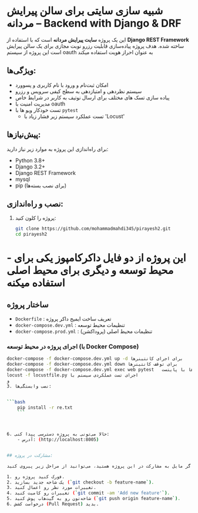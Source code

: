 # شبیه سازی سایتی برای سالن پیرایش مردانه – Backend with Django & DRF

این یک پروژه **سایت پیرایش مردانه** است که با استفاده از **Django REST Framework** ساخته شده. هدف پروژه پیاده‌سازی قابلیت رزرو نوبت مجازی برای یک سالن پیرایش است
این پروژه از سیستم oauth به عنوان احراز هویت استفاده میکند

## ویژگی‌ها:

- امکان ثبت‌نام و ورود با نام کاربری و پسوورد
- سیستم نظردهی و امتیازدهی به سطح کیفی سرویس و رزرو
- پیاده سازی تسک های مختلف برای ارسال نوتیف به کاربر در شرایط خاص
- مدیریت امنیت با oauth
- تست خودکار ویو ها با `pytest`
  - تست عملکرد سیستم زیر فشار زیاد با 'Locust'
## پیش‌نیازها:

برای راه‌اندازی این پروژه به موارد زیر نیاز دارید:

- Python 3.8+
- Django 3.2+
- Django REST Framework
- mysql
- pip (برای نصب بسته‌ها)

## نصب و راه‌اندازی:

1. پروژه را کلون کنید:
    ```bash
    git clone https://github.com/mohammadmahdi345/pirayesh2.git
    cd pirayesh2
    ```


 # - این پروژه از دو فایل داکرکامپوز یکی برای محیط توسعه و دیگری برای محیط اصلی استفاده میکنه 
 
## ساختار پروژه

- `Dockerfile` : تعریف ساخت ایمیج داکر پروژه  
- `docker-compose.dev.yml` : تنظیمات محیط توسعه 
- `docker-compose.prod.yml` : تنظیمات محیط اصلی (پروداکشن)  

### اجرای پروژه در محیط توسعه (با Docker Compose)

```bash
docker-compose -f docker-compose.dev.yml up -d برای اجرای کانتینرها
docker-compose -f docker-compose.dev.yml down برای توقف کانتینرها
docker-compose -f docker-compose.dev.yml exec web pytest   اجرای تست ها با پایتست
locust -f locustfile.py اجرای تست عملکردی سیستم با 
و
3. نصب وابستگی‌ها:


```bash
    pip install -r re.txt
    ```

  

6. حالا می‌تونی به پروژه دسترسی پیدا کنی:
    - آدرس: (http://localhost:8005)


## مشارکت در پروژه:

اگر مایل به مشارکت در این پروژه هستید، می‌توانید از مراحل زیر پیروی کنید:

1. فورک کنید پروژه رو.
2. یک شاخه جدید بسازید (`git checkout -b feature-name`).
3. تغییرات مورد نظر رو اعمال کنید.
4. تغییرات رو کامیت کنید (`git commit -am 'Add new feature'`).
5. شاخه‌تون رو به گیت‌هاب پوش کنید (`git push origin feature-name`).
6. درخواست کشش (Pull Request) بدید.
